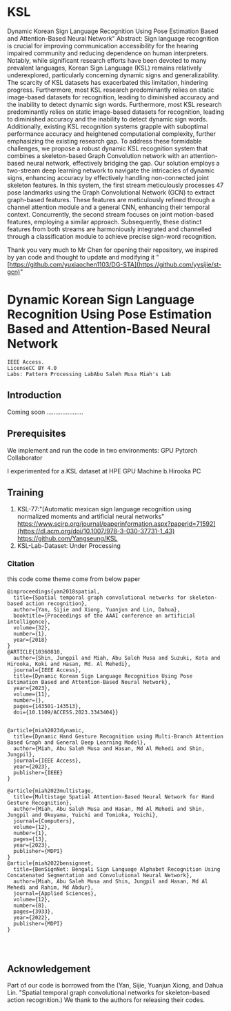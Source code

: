# KSL
Dynamic Korean Sign Language Recognition Using Pose Estimation Based and Attention-Based Neural Network"
Abstract:
Sign language recognition is crucial for improving communication accessibility for the hearing impaired community and reducing dependence on human interpreters. Notably, while significant research efforts have been devoted to many prevalent languages, Korean Sign Language (KSL) remains relatively underexplored, particularly concerning dynamic signs and generalizability. The scarcity of KSL datasets has exacerbated this limitation, hindering progress. Furthermore, most KSL research predominantly relies on static image-based datasets for recognition, leading to diminished accuracy and the inability to detect dynamic sign words. Furthermore, most KSL research predominantly relies on static image-based datasets for recognition, leading to diminished accuracy and the inability to detect dynamic sign words. Additionally, existing KSL recognition systems grapple with suboptimal performance accuracy and heightened computational complexity, further emphasizing the existing research gap. To address these formidable challenges, we propose a robust dynamic KSL recognition system that combines a skeleton-based Graph Convolution network with an attention-based neural network, effectively bridging the gap. Our solution employs a two-stream deep learning network to navigate the intricacies of dynamic signs, enhancing accuracy by effectively handling non-connected joint skeleton features. In this system, the first stream meticulously processes 47 pose landmarks using the Graph Convolutional Network (GCN) to extract graph-based features. These features are meticulously refined through a channel attention module and a general CNN, enhancing their temporal context. Concurrently, the second stream focuses on joint motion-based features, employing a similar approach. Subsequently, these distinct features from both streams are harmoniously integrated and channelled through a classification module to achieve precise sign-word recognition.

Thank you very much to  Mr Chen for opening their repository, we inspired by yan code and thought to update and modifying it "[https://github.com/yuxiaochen1103/DG-STA](https://github.com/yysijie/st-gcn)"
# Dynamic Korean Sign Language Recognition Using Pose Estimation Based and Attention-Based Neural Network
    IEEE Access. 
    LicenseCC BY 4.0
    Labs: Pattern Processing LabAbu Saleh Musa Miah's Lab
## Introduction
Coming soon .....................

## Prerequisites
We implement and run the code in two environments:
GPU Pytorch
Collaborator

I experimented for 
a.KSL dataset at HPE GPU Machine
b.Hirooka PC



## Training
1. KSL-77:"[Automatic mexican sign language recognition using normalized moments and artificial neural networks" https://www.scirp.org/journal/paperinformation.aspx?paperid=71592](https://dl.acm.org/doi/10.1007/978-3-030-37731-1_43) https://github.com/Yangseung/KSL
2. KSL-Lab-Dataset: Under Processing

### Citation
this code come theme come from below paper
```
@inproceedings{yan2018spatial,
  title={Spatial temporal graph convolutional networks for skeleton-based action recognition},
  author={Yan, Sijie and Xiong, Yuanjun and Lin, Dahua},
  booktitle={Proceedings of the AAAI conference on artificial intelligence},
  volume={32},
  number={1},
  year={2018}
}
@ARTICLE{10360810,
  author={Shin, Jungpil and Miah, Abu Saleh Musa and Suzuki, Kota and Hirooka, Koki and Hasan, Md. Al Mehedi},
  journal={IEEE Access}, 
  title={Dynamic Korean Sign Language Recognition Using Pose Estimation Based and Attention-Based Neural Network}, 
  year={2023},
  volume={11},
  number={},
  pages={143501-143513},
  doi={10.1109/ACCESS.2023.3343404}}


@article{miah2023dynamic,
  title={Dynamic Hand Gesture Recognition using Multi-Branch Attention Based Graph and General Deep Learning Model},
  author={Miah, Abu Saleh Musa and Hasan, Md Al Mehedi and Shin, Jungpil},
  journal={IEEE Access},
  year={2023},
  publisher={IEEE}
}

@article{miah2023multistage,
  title={Multistage Spatial Attention-Based Neural Network for Hand Gesture Recognition},
  author={Miah, Abu Saleh Musa and Hasan, Md Al Mehedi and Shin, Jungpil and Okuyama, Yuichi and Tomioka, Yoichi},
  journal={Computers},
  volume={12},
  number={1},
  pages={13},
  year={2023},
  publisher={MDPI}
}
@article{miah2022bensignnet,
  title={BenSignNet: Bengali Sign Language Alphabet Recognition Using Concatenated Segmentation and Convolutional Neural Network},
  author={Miah, Abu Saleh Musa and Shin, Jungpil and Hasan, Md Al Mehedi and Rahim, Md Abdur},
  journal={Applied Sciences},
  volume={12},
  number={8},
  pages={3933},
  year={2022},
  publisher={MDPI}
}




```
## Acknowledgement

Part of our code is borrowed from the (Yan, Sijie, Yuanjun Xiong, and Dahua Lin. "Spatial temporal graph convolutional networks for skeleton-based action recognition.) We thank to the authors for releasing their codes.
